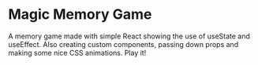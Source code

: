 # Magic Memory Game

A memory game made with simple React showing the use of useState and useEffect. Also creating custom components, passing down props and making some nice CSS animations. Play it!
